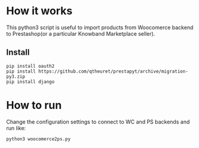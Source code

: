# How it works
This python3 script is useful to import products from Woocomerce 
backend to Prestashop(or a particular Knowband Marketplace seller).

## Install
```
pip install oauth2
pip install https://github.com/qtheuret/prestapyt/archive/migration-py3.zip
pip install django
```

# How to run
Change the configuration settings to connect to WC and PS backends and run like:
```
python3 woocomerce2ps.py
```